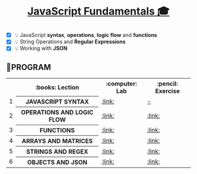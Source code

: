# <a href=""><p align="center"> JavaScript Fundamentals :mortar_board:<p></a>
- [x] :bulb: JavaScript **syntax**, **operations**, **logic flow** and **functions**
- [x] :bulb: String Operations and **Regular Expressions**
- [x] :bulb: Working with **JSON**

## :rocket:PROGRAM
<table align="center">
<tr>
  <th></th><th>:books: Lection</th><th>:computer: Lab</th><th>:pencil: Exercise</th>
</tr>
<tr>
  <td>1</td>
  <th>JAVASCRIPT SYNTAX</th>
  <td><a href="https://github.com/kallyy7/JS-Fundamentals/tree/master/JavaScript%20Syntax" >:link:</a></td>
  <td><a href="" >-</a></td>
</tr>
<tr>
  <td>2</td>
  <th>OPERATIONS AND LOGIC FLOW</th>
  <td><a href="https://github.com/kallyy7/JS-Fundamentals/tree/master/Control-Flow%20Logic" >:link:</a></td>
  <td><a href="https://github.com/kallyy7/JS-Fundamentals/tree/master/Expressions%2C%20Conditional%20Statements%20and%20Loops" >:link:</a></td>
<tr>
    <td>3</td>
    <th>FUNCTIONS</th>
    <td><a href="https://github.com/kallyy7/JS-Fundamentals/tree/master/Functions%20and%20Arrow%20Functions%20-%20Lab" >:link:</a></td>
    <td><a href="https://github.com/kallyy7/JS-Fundamentals/tree/master/Functions%20and%20Arrow%20Functions%20-%20Exercise" >:link:</a></td>
</tr>
</tr>
  <tr>
  <td>4</td>
    <th>ARRAYS AND MATRICES</th>
    <td><a href="https://github.com/kallyy7/JS-Fundamentals/tree/master/Arrays%20and%20Matrices%20-%20Lab" >:link:</a></td>
    <td><a href="https://github.com/kallyy7/JS-Fundamentals/tree/master/Arrays%20and%20Matrices%20-%20Exercise" >:link:</a></td>
</tr>
<tr>
  <td>5</td>
    <th>STRINGS AND REGEX</th>
    <td><a href="https://github.com/kallyy7/JS-Fundamentals/tree/master/Strings%20and%20Regular%20Expressions%20-%20Lab" >:link:</a></td>
    <td><a href="https://github.com/kallyy7/JS-Fundamentals/tree/master/Strings%20and%20Regular%20Expressions%20-%20Lab" >:link:</a></td>
</tr>
<tr>
  <td>6</td>
    <th>OBJECTS AND JSON</th>
    <td><a href="https://github.com/kallyy7/JS-Fundamentals/tree/master/Objects%20and%20JSON%20-%20Lab" >:link:</a></td>
    <td><a href="https://github.com/kallyy7/JS-Fundamentals/tree/master/Objects%20and%20JSON%20-%20Lab" >:link:</a></td>
</tr>
  </table>

